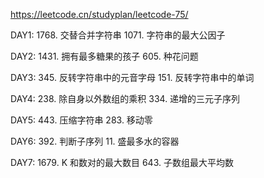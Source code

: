 https://leetcode.cn/studyplan/leetcode-75/

DAY1:
1768. 交替合并字符串
1071. 字符串的最大公因子
      
DAY2:
1431. 拥有最多糖果的孩子
605. 种花问题

DAY3:
345. 反转字符串中的元音字母
151. 反转字符串中的单词

DAY4:
238. 除自身以外数组的乘积
334. 递增的三元子序列

DAY5:
443. 压缩字符串
283. 移动零

DAY6:
392. 判断子序列
11. 盛最多水的容器

DAY7:
1679. K 和数对的最大数目
643. 子数组最大平均数 




























